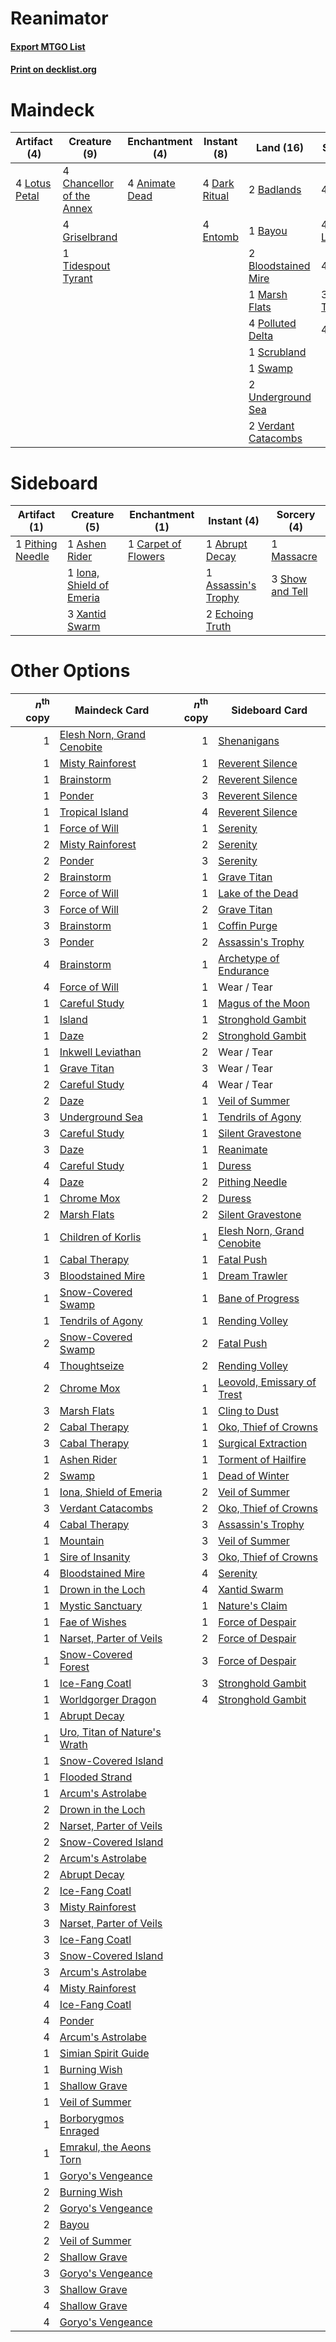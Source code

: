 # Reanimator

#### [Export MTGO List](../collection/Reanimator/Reanimator.txt)
#### [Print on decklist.org](http://decklist.org/?deckmain=4%09Animate%20Dead%0A2%09Badlands%0A1%09Bayou%0A2%09Bloodstained%20Mire%0A4%09Chancellor%20of%20the%20Annex%0A4%09Dark%20Ritual%0A4%09Entomb%0A4%09Exhume%0A4%09Faithless%20Looting%0A4%09Griselbrand%0A4%09Lotus%20Petal%0A1%09Marsh%20Flats%0A4%09Polluted%20Delta%0A4%09Reanimate%0A1%09Scrubland%0A1%09Swamp%0A3%09Thoughtseize%0A1%09Tidespout%20Tyrant%0A2%09Underground%20Sea%0A4%09Unmask%0A2%09Verdant%20Catacombs&deckside=1%09Abrupt%20Decay%0A1%09Ashen%20Rider%0A1%09Assassin's%20Trophy%0A1%09Carpet%20of%20Flowers%0A2%09Echoing%20Truth%0A1%09Iona,%20Shield%20of%20Emeria%0A1%09Massacre%0A1%09Pithing%20Needle%0A3%09Show%20and%20Tell%0A3%09Xantid%20Swarm)
# Maindeck

|                                      Artifact (4)                                      |                                            Creature (9)                                            |                                   Enchantment (4)                                    |                                     Instant (8)                                     |                                          Land (16)                                           |                                         Sorcery (19)                                         |
|----------------------------------------------------------------------------------------|----------------------------------------------------------------------------------------------------|--------------------------------------------------------------------------------------|-------------------------------------------------------------------------------------|----------------------------------------------------------------------------------------------|----------------------------------------------------------------------------------------------|
|4 [Lotus Petal](http://gatherer.wizards.com/Pages/Card/Details.aspx?multiverseid=420602)|4 [Chancellor of the Annex](http://gatherer.wizards.com/Pages/Card/Details.aspx?multiverseid=218083)|4 [Animate Dead](http://gatherer.wizards.com/Pages/Card/Details.aspx?multiverseid=645)|4 [Dark Ritual](http://gatherer.wizards.com/Pages/Card/Details.aspx?multiverseid=651)|2 [Badlands](http://gatherer.wizards.com/Pages/Card/Details.aspx?multiverseid=878)            |4 [Exhume](http://gatherer.wizards.com/Pages/Card/Details.aspx?multiverseid=21153)            |
|                                                                                        |4 [Griselbrand](http://gatherer.wizards.com/Pages/Card/Details.aspx?multiverseid=239995)            |                                                                                      |4 [Entomb](http://gatherer.wizards.com/Pages/Card/Details.aspx?multiverseid=413629)  |1 [Bayou](http://gatherer.wizards.com/Pages/Card/Details.aspx?multiverseid=879)               |4 [Faithless Looting](http://gatherer.wizards.com/Pages/Card/Details.aspx?multiverseid=389512)|
|                                                                                        |1 [Tidespout Tyrant](http://gatherer.wizards.com/Pages/Card/Details.aspx?multiverseid=446102)       |                                                                                      |                                                                                     |2 [Bloodstained Mire](http://gatherer.wizards.com/Pages/Card/Details.aspx?multiverseid=405094)|4 [Reanimate](http://gatherer.wizards.com/Pages/Card/Details.aspx?multiverseid=220576)        |
|                                                                                        |                                                                                                    |                                                                                      |                                                                                     |1 [Marsh Flats](http://gatherer.wizards.com/Pages/Card/Details.aspx?multiverseid=405101)      |3 [Thoughtseize](http://gatherer.wizards.com/Pages/Card/Details.aspx?multiverseid=438676)     |
|                                                                                        |                                                                                                    |                                                                                      |                                                                                     |4 [Polluted Delta](http://gatherer.wizards.com/Pages/Card/Details.aspx?multiverseid=405104)   |4 [Unmask](http://gatherer.wizards.com/Pages/Card/Details.aspx?multiverseid=19829)            |
|                                                                                        |                                                                                                    |                                                                                      |                                                                                     |1 [Scrubland](http://gatherer.wizards.com/Pages/Card/Details.aspx?multiverseid=882)           |                                                                                              |
|                                                                                        |                                                                                                    |                                                                                      |                                                                                     |1 [Swamp](http://gatherer.wizards.com/Pages/Card/Details.aspx?multiverseid=439858)            |                                                                                              |
|                                                                                        |                                                                                                    |                                                                                      |                                                                                     |2 [Underground Sea](http://gatherer.wizards.com/Pages/Card/Details.aspx?multiverseid=886)     |                                                                                              |
|                                                                                        |                                                                                                    |                                                                                      |                                                                                     |2 [Verdant Catacombs](http://gatherer.wizards.com/Pages/Card/Details.aspx?multiverseid=405113)|                                                                                              |


# Sideboard

|                                       Artifact (1)                                        |                                           Creature (5)                                            |                                      Enchantment (1)                                       |                                         Instant (4)                                          |                                       Sorcery (4)                                        |
|-------------------------------------------------------------------------------------------|---------------------------------------------------------------------------------------------------|--------------------------------------------------------------------------------------------|----------------------------------------------------------------------------------------------|------------------------------------------------------------------------------------------|
|1 [Pithing Needle](http://gatherer.wizards.com/Pages/Card/Details.aspx?multiverseid=129526)|1 [Ashen Rider](http://gatherer.wizards.com/Pages/Card/Details.aspx?multiverseid=373689)           |1 [Carpet of Flowers](http://gatherer.wizards.com/Pages/Card/Details.aspx?multiverseid=5858)|1 [Abrupt Decay](http://gatherer.wizards.com/Pages/Card/Details.aspx?multiverseid=456061)     |1 [Massacre](http://gatherer.wizards.com/Pages/Card/Details.aspx?multiverseid=21324)      |
|                                                                                           |1 [Iona, Shield of Emeria](http://gatherer.wizards.com/Pages/Card/Details.aspx?multiverseid=397800)|                                                                                            |1 [Assassin's Trophy](http://gatherer.wizards.com/Pages/Card/Details.aspx?multiverseid=452902)|3 [Show and Tell](http://gatherer.wizards.com/Pages/Card/Details.aspx?multiverseid=416878)|
|                                                                                           |3 [Xantid Swarm](http://gatherer.wizards.com/Pages/Card/Details.aspx?multiverseid=413735)          |                                                                                            |2 [Echoing Truth](http://gatherer.wizards.com/Pages/Card/Details.aspx?multiverseid=405212)    |                                                                                          |


# Other Options

|*n*<sup>th</sup> copy|                                             Maindeck Card                                             |*n*<sup>th</sup> copy|                                           Sideboard Card                                            |
|--------------------:|-------------------------------------------------------------------------------------------------------|--------------------:|-----------------------------------------------------------------------------------------------------|
|                    1|[Elesh Norn, Grand Cenobite](http://gatherer.wizards.com/Pages/Card/Details.aspx?multiverseid=438584)  |                    1|[Shenanigans](http://gatherer.wizards.com/Pages/Card/Details.aspx?multiverseid=464095)               |
|                    1|[Misty Rainforest](http://gatherer.wizards.com/Pages/Card/Details.aspx?multiverseid=405102)            |                    1|[Reverent Silence](http://gatherer.wizards.com/Pages/Card/Details.aspx?multiverseid=22316)           |
|                    1|[Brainstorm](http://gatherer.wizards.com/Pages/Card/Details.aspx?multiverseid=3897)                    |                    2|[Reverent Silence](http://gatherer.wizards.com/Pages/Card/Details.aspx?multiverseid=22316)           |
|                    1|[Ponder](http://gatherer.wizards.com/Pages/Card/Details.aspx?multiverseid=451051)                      |                    3|[Reverent Silence](http://gatherer.wizards.com/Pages/Card/Details.aspx?multiverseid=22316)           |
|                    1|[Tropical Island](http://gatherer.wizards.com/Pages/Card/Details.aspx?multiverseid=884)                |                    4|[Reverent Silence](http://gatherer.wizards.com/Pages/Card/Details.aspx?multiverseid=22316)           |
|                    1|[Force of Will](http://gatherer.wizards.com/Pages/Card/Details.aspx?multiverseid=3107)                 |                    1|[Serenity](http://gatherer.wizards.com/Pages/Card/Details.aspx?multiverseid=15360)                   |
|                    2|[Misty Rainforest](http://gatherer.wizards.com/Pages/Card/Details.aspx?multiverseid=405102)            |                    2|[Serenity](http://gatherer.wizards.com/Pages/Card/Details.aspx?multiverseid=15360)                   |
|                    2|[Ponder](http://gatherer.wizards.com/Pages/Card/Details.aspx?multiverseid=451051)                      |                    3|[Serenity](http://gatherer.wizards.com/Pages/Card/Details.aspx?multiverseid=15360)                   |
|                    2|[Brainstorm](http://gatherer.wizards.com/Pages/Card/Details.aspx?multiverseid=3897)                    |                    1|[Grave Titan](http://gatherer.wizards.com/Pages/Card/Details.aspx?multiverseid=389540)               |
|                    2|[Force of Will](http://gatherer.wizards.com/Pages/Card/Details.aspx?multiverseid=3107)                 |                    1|[Lake of the Dead](http://gatherer.wizards.com/Pages/Card/Details.aspx?multiverseid=3234)            |
|                    3|[Force of Will](http://gatherer.wizards.com/Pages/Card/Details.aspx?multiverseid=3107)                 |                    2|[Grave Titan](http://gatherer.wizards.com/Pages/Card/Details.aspx?multiverseid=389540)               |
|                    3|[Brainstorm](http://gatherer.wizards.com/Pages/Card/Details.aspx?multiverseid=3897)                    |                    1|[Coffin Purge](http://gatherer.wizards.com/Pages/Card/Details.aspx?multiverseid=30762)               |
|                    3|[Ponder](http://gatherer.wizards.com/Pages/Card/Details.aspx?multiverseid=451051)                      |                    2|[Assassin's Trophy](http://gatherer.wizards.com/Pages/Card/Details.aspx?multiverseid=452902)         |
|                    4|[Brainstorm](http://gatherer.wizards.com/Pages/Card/Details.aspx?multiverseid=3897)                    |                    1|[Archetype of Endurance](http://gatherer.wizards.com/Pages/Card/Details.aspx?multiverseid=378488)    |
|                    4|[Force of Will](http://gatherer.wizards.com/Pages/Card/Details.aspx?multiverseid=3107)                 |                    1|Wear / Tear                                                                                          |
|                    1|[Careful Study](http://gatherer.wizards.com/Pages/Card/Details.aspx?multiverseid=29727)                |                    1|[Magus of the Moon](http://gatherer.wizards.com/Pages/Card/Details.aspx?multiverseid=136152)         |
|                    1|[Island](http://gatherer.wizards.com/Pages/Card/Details.aspx?multiverseid=439857)                      |                    1|[Stronghold Gambit](http://gatherer.wizards.com/Pages/Card/Details.aspx?multiverseid=21357)          |
|                    1|[Daze](http://gatherer.wizards.com/Pages/Card/Details.aspx?multiverseid=189255)                        |                    2|[Stronghold Gambit](http://gatherer.wizards.com/Pages/Card/Details.aspx?multiverseid=21357)          |
|                    1|[Inkwell Leviathan](http://gatherer.wizards.com/Pages/Card/Details.aspx?multiverseid=451046)           |                    2|Wear / Tear                                                                                          |
|                    1|[Grave Titan](http://gatherer.wizards.com/Pages/Card/Details.aspx?multiverseid=389540)                 |                    3|Wear / Tear                                                                                          |
|                    2|[Careful Study](http://gatherer.wizards.com/Pages/Card/Details.aspx?multiverseid=29727)                |                    4|Wear / Tear                                                                                          |
|                    2|[Daze](http://gatherer.wizards.com/Pages/Card/Details.aspx?multiverseid=189255)                        |                    1|[Veil of Summer](http://gatherer.wizards.com/Pages/Card/Details.aspx?multiverseid=466952)            |
|                    3|[Underground Sea](http://gatherer.wizards.com/Pages/Card/Details.aspx?multiverseid=886)                |                    1|[Tendrils of Agony](http://gatherer.wizards.com/Pages/Card/Details.aspx?multiverseid=45842)          |
|                    3|[Careful Study](http://gatherer.wizards.com/Pages/Card/Details.aspx?multiverseid=29727)                |                    1|[Silent Gravestone](http://gatherer.wizards.com/Pages/Card/Details.aspx?multiverseid=439846)         |
|                    3|[Daze](http://gatherer.wizards.com/Pages/Card/Details.aspx?multiverseid=189255)                        |                    1|[Reanimate](http://gatherer.wizards.com/Pages/Card/Details.aspx?multiverseid=220576)                 |
|                    4|[Careful Study](http://gatherer.wizards.com/Pages/Card/Details.aspx?multiverseid=29727)                |                    1|[Duress](http://gatherer.wizards.com/Pages/Card/Details.aspx?multiverseid=14557)                     |
|                    4|[Daze](http://gatherer.wizards.com/Pages/Card/Details.aspx?multiverseid=189255)                        |                    2|[Pithing Needle](http://gatherer.wizards.com/Pages/Card/Details.aspx?multiverseid=129526)            |
|                    1|[Chrome Mox](http://gatherer.wizards.com/Pages/Card/Details.aspx?multiverseid=413761)                  |                    2|[Duress](http://gatherer.wizards.com/Pages/Card/Details.aspx?multiverseid=14557)                     |
|                    2|[Marsh Flats](http://gatherer.wizards.com/Pages/Card/Details.aspx?multiverseid=405101)                 |                    2|[Silent Gravestone](http://gatherer.wizards.com/Pages/Card/Details.aspx?multiverseid=439846)         |
|                    1|[Children of Korlis](http://gatherer.wizards.com/Pages/Card/Details.aspx?multiverseid=110525)          |                    1|[Elesh Norn, Grand Cenobite](http://gatherer.wizards.com/Pages/Card/Details.aspx?multiverseid=438584)|
|                    1|[Cabal Therapy](http://gatherer.wizards.com/Pages/Card/Details.aspx?multiverseid=413625)               |                    1|[Fatal Push](http://gatherer.wizards.com/Pages/Card/Details.aspx?multiverseid=423724)                |
|                    3|[Bloodstained Mire](http://gatherer.wizards.com/Pages/Card/Details.aspx?multiverseid=405094)           |                    1|[Dream Trawler](http://gatherer.wizards.com/Pages/Card/Details.aspx?multiverseid=476465)             |
|                    1|[Snow-Covered Swamp](http://gatherer.wizards.com/Pages/Card/Details.aspx?multiverseid=121256)          |                    1|[Bane of Progress](http://gatherer.wizards.com/Pages/Card/Details.aspx?multiverseid=376262)          |
|                    1|[Tendrils of Agony](http://gatherer.wizards.com/Pages/Card/Details.aspx?multiverseid=45842)            |                    1|[Rending Volley](http://gatherer.wizards.com/Pages/Card/Details.aspx?multiverseid=394663)            |
|                    2|[Snow-Covered Swamp](http://gatherer.wizards.com/Pages/Card/Details.aspx?multiverseid=121256)          |                    2|[Fatal Push](http://gatherer.wizards.com/Pages/Card/Details.aspx?multiverseid=423724)                |
|                    4|[Thoughtseize](http://gatherer.wizards.com/Pages/Card/Details.aspx?multiverseid=438676)                |                    2|[Rending Volley](http://gatherer.wizards.com/Pages/Card/Details.aspx?multiverseid=394663)            |
|                    2|[Chrome Mox](http://gatherer.wizards.com/Pages/Card/Details.aspx?multiverseid=413761)                  |                    1|[Leovold, Emissary of Trest](http://gatherer.wizards.com/Pages/Card/Details.aspx?multiverseid=416834)|
|                    3|[Marsh Flats](http://gatherer.wizards.com/Pages/Card/Details.aspx?multiverseid=405101)                 |                    1|[Cling to Dust](http://gatherer.wizards.com/Pages/Card/Details.aspx?multiverseid=476338)             |
|                    2|[Cabal Therapy](http://gatherer.wizards.com/Pages/Card/Details.aspx?multiverseid=413625)               |                    1|[Oko, Thief of Crowns](http://gatherer.wizards.com/Pages/Card/Details.aspx?multiverseid=473159)      |
|                    3|[Cabal Therapy](http://gatherer.wizards.com/Pages/Card/Details.aspx?multiverseid=413625)               |                    1|[Surgical Extraction](http://gatherer.wizards.com/Pages/Card/Details.aspx?multiverseid=397706)       |
|                    1|[Ashen Rider](http://gatherer.wizards.com/Pages/Card/Details.aspx?multiverseid=373689)                 |                    1|[Torment of Hailfire](http://gatherer.wizards.com/Pages/Card/Details.aspx?multiverseid=430766)       |
|                    2|[Swamp](http://gatherer.wizards.com/Pages/Card/Details.aspx?multiverseid=439858)                       |                    1|[Dead of Winter](http://gatherer.wizards.com/Pages/Card/Details.aspx?multiverseid=464034)            |
|                    1|[Iona, Shield of Emeria](http://gatherer.wizards.com/Pages/Card/Details.aspx?multiverseid=397800)      |                    2|[Veil of Summer](http://gatherer.wizards.com/Pages/Card/Details.aspx?multiverseid=466952)            |
|                    3|[Verdant Catacombs](http://gatherer.wizards.com/Pages/Card/Details.aspx?multiverseid=405113)           |                    2|[Oko, Thief of Crowns](http://gatherer.wizards.com/Pages/Card/Details.aspx?multiverseid=473159)      |
|                    4|[Cabal Therapy](http://gatherer.wizards.com/Pages/Card/Details.aspx?multiverseid=413625)               |                    3|[Assassin's Trophy](http://gatherer.wizards.com/Pages/Card/Details.aspx?multiverseid=452902)         |
|                    1|[Mountain](http://gatherer.wizards.com/Pages/Card/Details.aspx?multiverseid=439859)                    |                    3|[Veil of Summer](http://gatherer.wizards.com/Pages/Card/Details.aspx?multiverseid=466952)            |
|                    1|[Sire of Insanity](http://gatherer.wizards.com/Pages/Card/Details.aspx?multiverseid=369068)            |                    3|[Oko, Thief of Crowns](http://gatherer.wizards.com/Pages/Card/Details.aspx?multiverseid=473159)      |
|                    4|[Bloodstained Mire](http://gatherer.wizards.com/Pages/Card/Details.aspx?multiverseid=405094)           |                    4|[Serenity](http://gatherer.wizards.com/Pages/Card/Details.aspx?multiverseid=15360)                   |
|                    1|[Drown in the Loch](http://gatherer.wizards.com/Pages/Card/Details.aspx?multiverseid=473150)           |                    4|[Xantid Swarm](http://gatherer.wizards.com/Pages/Card/Details.aspx?multiverseid=413735)              |
|                    1|[Mystic Sanctuary](http://gatherer.wizards.com/Pages/Card/Details.aspx?multiverseid=473209)            |                    1|[Nature's Claim](http://gatherer.wizards.com/Pages/Card/Details.aspx?multiverseid=382316)            |
|                    1|[Fae of Wishes](http://gatherer.wizards.com/Pages/Card/Details.aspx?multiverseid=473006)               |                    1|[Force of Despair](http://gatherer.wizards.com/Pages/Card/Details.aspx?multiverseid=464041)          |
|                    1|[Narset, Parter of Veils](http://gatherer.wizards.com/Pages/Card/Details.aspx?multiverseid=460988)     |                    2|[Force of Despair](http://gatherer.wizards.com/Pages/Card/Details.aspx?multiverseid=464041)          |
|                    1|[Snow-Covered Forest](http://gatherer.wizards.com/Pages/Card/Details.aspx?multiverseid=121192)         |                    3|[Force of Despair](http://gatherer.wizards.com/Pages/Card/Details.aspx?multiverseid=464041)          |
|                    1|[Ice-Fang Coatl](http://gatherer.wizards.com/Pages/Card/Details.aspx?multiverseid=464152)              |                    3|[Stronghold Gambit](http://gatherer.wizards.com/Pages/Card/Details.aspx?multiverseid=21357)          |
|                    1|[Worldgorger Dragon](http://gatherer.wizards.com/Pages/Card/Details.aspx?multiverseid=413696)          |                    4|[Stronghold Gambit](http://gatherer.wizards.com/Pages/Card/Details.aspx?multiverseid=21357)          |
|                    1|[Abrupt Decay](http://gatherer.wizards.com/Pages/Card/Details.aspx?multiverseid=456061)                |                     |                                                                                                     |
|                    1|[Uro, Titan of Nature's Wrath](http://gatherer.wizards.com/Pages/Card/Details.aspx?multiverseid=476480)|                     |                                                                                                     |
|                    1|[Snow-Covered Island](http://gatherer.wizards.com/Pages/Card/Details.aspx?multiverseid=121130)         |                     |                                                                                                     |
|                    1|[Flooded Strand](http://gatherer.wizards.com/Pages/Card/Details.aspx?multiverseid=405098)              |                     |                                                                                                     |
|                    1|[Arcum's Astrolabe](http://gatherer.wizards.com/Pages/Card/Details.aspx?multiverseid=464169)           |                     |                                                                                                     |
|                    2|[Drown in the Loch](http://gatherer.wizards.com/Pages/Card/Details.aspx?multiverseid=473150)           |                     |                                                                                                     |
|                    2|[Narset, Parter of Veils](http://gatherer.wizards.com/Pages/Card/Details.aspx?multiverseid=460988)     |                     |                                                                                                     |
|                    2|[Snow-Covered Island](http://gatherer.wizards.com/Pages/Card/Details.aspx?multiverseid=121130)         |                     |                                                                                                     |
|                    2|[Arcum's Astrolabe](http://gatherer.wizards.com/Pages/Card/Details.aspx?multiverseid=464169)           |                     |                                                                                                     |
|                    2|[Abrupt Decay](http://gatherer.wizards.com/Pages/Card/Details.aspx?multiverseid=456061)                |                     |                                                                                                     |
|                    2|[Ice-Fang Coatl](http://gatherer.wizards.com/Pages/Card/Details.aspx?multiverseid=464152)              |                     |                                                                                                     |
|                    3|[Misty Rainforest](http://gatherer.wizards.com/Pages/Card/Details.aspx?multiverseid=405102)            |                     |                                                                                                     |
|                    3|[Narset, Parter of Veils](http://gatherer.wizards.com/Pages/Card/Details.aspx?multiverseid=460988)     |                     |                                                                                                     |
|                    3|[Ice-Fang Coatl](http://gatherer.wizards.com/Pages/Card/Details.aspx?multiverseid=464152)              |                     |                                                                                                     |
|                    3|[Snow-Covered Island](http://gatherer.wizards.com/Pages/Card/Details.aspx?multiverseid=121130)         |                     |                                                                                                     |
|                    3|[Arcum's Astrolabe](http://gatherer.wizards.com/Pages/Card/Details.aspx?multiverseid=464169)           |                     |                                                                                                     |
|                    4|[Misty Rainforest](http://gatherer.wizards.com/Pages/Card/Details.aspx?multiverseid=405102)            |                     |                                                                                                     |
|                    4|[Ice-Fang Coatl](http://gatherer.wizards.com/Pages/Card/Details.aspx?multiverseid=464152)              |                     |                                                                                                     |
|                    4|[Ponder](http://gatherer.wizards.com/Pages/Card/Details.aspx?multiverseid=451051)                      |                     |                                                                                                     |
|                    4|[Arcum's Astrolabe](http://gatherer.wizards.com/Pages/Card/Details.aspx?multiverseid=464169)           |                     |                                                                                                     |
|                    1|[Simian Spirit Guide](http://gatherer.wizards.com/Pages/Card/Details.aspx?multiverseid=442137)         |                     |                                                                                                     |
|                    1|[Burning Wish](http://gatherer.wizards.com/Pages/Card/Details.aspx?multiverseid=416909)                |                     |                                                                                                     |
|                    1|[Shallow Grave](http://gatherer.wizards.com/Pages/Card/Details.aspx?multiverseid=3310)                 |                     |                                                                                                     |
|                    1|[Veil of Summer](http://gatherer.wizards.com/Pages/Card/Details.aspx?multiverseid=466952)              |                     |                                                                                                     |
|                    1|[Borborygmos Enraged](http://gatherer.wizards.com/Pages/Card/Details.aspx?multiverseid=366283)         |                     |                                                                                                     |
|                    1|[Emrakul, the Aeons Torn](http://gatherer.wizards.com/Pages/Card/Details.aspx?multiverseid=397905)     |                     |                                                                                                     |
|                    1|[Goryo's Vengeance](http://gatherer.wizards.com/Pages/Card/Details.aspx?multiverseid=74475)            |                     |                                                                                                     |
|                    2|[Burning Wish](http://gatherer.wizards.com/Pages/Card/Details.aspx?multiverseid=416909)                |                     |                                                                                                     |
|                    2|[Goryo's Vengeance](http://gatherer.wizards.com/Pages/Card/Details.aspx?multiverseid=74475)            |                     |                                                                                                     |
|                    2|[Bayou](http://gatherer.wizards.com/Pages/Card/Details.aspx?multiverseid=879)                          |                     |                                                                                                     |
|                    2|[Veil of Summer](http://gatherer.wizards.com/Pages/Card/Details.aspx?multiverseid=466952)              |                     |                                                                                                     |
|                    2|[Shallow Grave](http://gatherer.wizards.com/Pages/Card/Details.aspx?multiverseid=3310)                 |                     |                                                                                                     |
|                    3|[Goryo's Vengeance](http://gatherer.wizards.com/Pages/Card/Details.aspx?multiverseid=74475)            |                     |                                                                                                     |
|                    3|[Shallow Grave](http://gatherer.wizards.com/Pages/Card/Details.aspx?multiverseid=3310)                 |                     |                                                                                                     |
|                    4|[Shallow Grave](http://gatherer.wizards.com/Pages/Card/Details.aspx?multiverseid=3310)                 |                     |                                                                                                     |
|                    4|[Goryo's Vengeance](http://gatherer.wizards.com/Pages/Card/Details.aspx?multiverseid=74475)            |                     |                                                                                                     |

